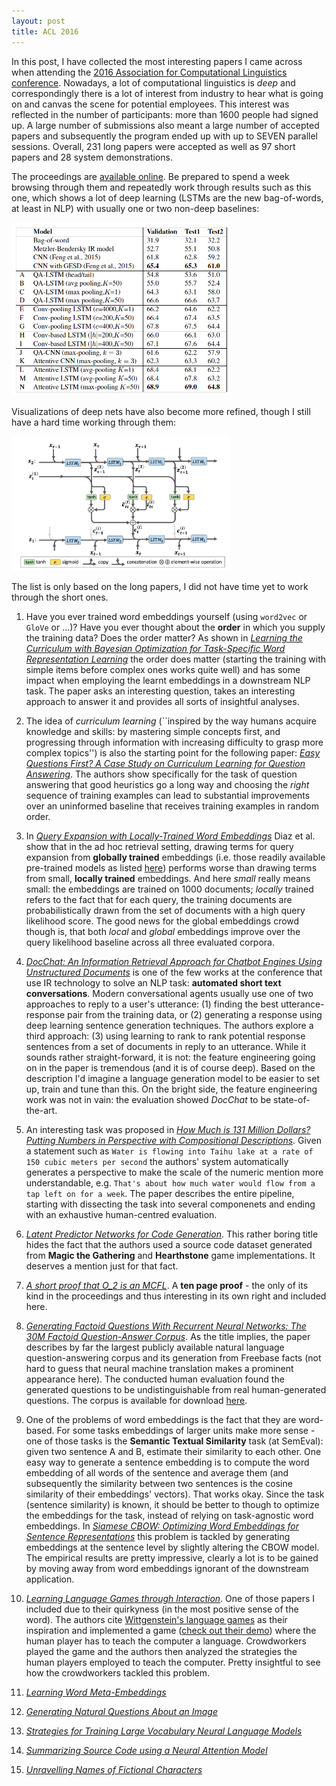 ```yaml
---
layout: post
title: ACL 2016
---
```


In this post, I have collected the most interesting papers I came across when attending
the [2016 Association for Computational Linguistics conference](http://acl2016.org/).
Nowadays, a lot of computational linguistics is *deep* and correspondingly
there is a lot of interest from industry to hear what is going on and canvas the scene for potential employees. 
This interest was reflected in the number of participants: more than 1600 people had signed
up. A large number of submissions also meant a large number of accepted papers and subsequently
the program ended up with up to SEVEN parallel sessions.
Overall, 231 long papers were accepted as well as 97 short papers and 28 system demonstrations. 

The proceedings are [available online](http://aclweb.org/anthology/P/P16/). Be prepared to spend
a week browsing through them and repeatedly work through results such as this one, which shows a lot of deep learning (LSTMs are the new bag-of-words, at least in NLP) with usually one or two non-deep baselines:

<img src="../img/acl-example.png" width="350px">

Visualizations of deep nets have also become more refined, though I still have a hard time working through them:

<img src="../img/acl-example_2.png" width="350px">

The list is only based on the long papers, I did not have time yet to work through the short ones.

1. Have you ever trained word embeddings yourself (using `word2vec` or `GloVe` or ...)? Have you ever thought about the **order** in which you supply the training data? Does the order matter? As shown in [*Learning the Curriculum with Bayesian Optimization for Task-Specific Word Representation Learning*](http://aclweb.org/anthology/P/P16/P16-1013.pdf) the order does matter (starting the training with simple items before complex ones works quite well) and has some impact when employing the learnt embeddings in a downstream NLP task. The paper asks an interesting question, takes an interesting approach to answer it and provides all sorts of insightful analyses.

2. The idea of *curriculum learning* (``inspired by the way humans acquire knowledge and skills: by mastering simple concepts first, and progressing through information with increasing difficulty to grasp more complex topics'') is also the starting point for the following paper: [*Easy Questions First? A Case Study on Curriculum Learning for Question Answering*](http://aclweb.org/anthology/P/P16/P16-1043.pdf). The authors show specifically for the task of question answering that good heuristics go a long way and choosing the *right* sequence of training examples can lead to substantial improvements over an uninformed baseline that receives training examples in random order.

3. In [*Query Expansion with Locally-Trained Word Embeddings*](http://aclweb.org/anthology/P/P16/P16-1035.pdf) Diaz et al. show that in the ad hoc retrieval setting, drawing terms for query expansion from **globally trained** embeddings (i.e. those readily available pre-trained models as listed [here](https://github.com/3Top/word2vec-api#where-to-get-a-pretrained-models)) performs worse than drawing terms from small, **locally trained** embeddings. And here *small* really means small: the embeddings are trained on 1000 documents; *locally* trained refers to the fact that for each query, the training documents are probabilistically drawn from the set of documents with a high query likelihood score. The good news for the global embeddings crowd though is, that both *local* and *global* embeddings improve over the query likelihood baseline across all three evaluated corpora.

4. [*DocChat: An Information Retrieval Approach for Chatbot Engines Using Unstructured Documents*](http://aclweb.org/anthology/P/P16/P16-1049.pdf) is one of the few works at the conference that use IR technology to solve an NLP task: **automated short text conversations**. Modern conversational agents usually use one of two approaches to reply to a user's utterance: (1) finding the best utterance-response pair from the training data, or (2) generating a response using deep learning sentence generation techniques. The authors explore a third approach: (3) using learning to rank to rank potential response sentences from a set of documents in reply to an utterance. While it sounds rather straight-forward, it is not: the feature engineering going on in the paper is tremendous (and it is of course deep). Based on the description I'd imagine a language generation model to be easier to set up, train and tune than this. On the bright side, the feature engineering work was not in vain: the evaluation showed *DocChat* to be state-of-the-art.

5. An interesting task was proposed in [*How Much is 131 Million Dollars? Putting Numbers in Perspective with Compositional Descriptions*](http://aclweb.org/anthology/P/P16/P16-1055.pdf). Given a statement such as ``Water is flowing into Taihu lake at a rate of 150 cubic meters per second`` the authors' system automatically generates a perspective to make the scale of the numeric mention more understandable, e.g. ``That's about how much water would flow from a tap left on for a week``. The paper describes the entire pipeline, starting with dissecting the task into several componenets and ending with an exhaustive human-centred evaluation. 

6. [*Latent Predictor Networks for Code Generation*](http://aclweb.org/anthology/P/P16/P16-1057.pdf). This rather boring title hides the fact that the authors used a source code dataset generated from **Magic the Gathering** and **Hearthstone** game implementations. It deserves a mention just for that fact.
 
7. [*A short proof that O_2 is an MCFL*](http://aclweb.org/anthology/P/P16/P16-1106.pdf). A **ten page proof** - the only of its kind in the proceedings and thus interesting in its own right and included here.

8. [*Generating Factoid Questions With Recurrent Neural Networks: The 30M Factoid Question-Answer Corpus*](http://aclweb.org/anthology/P/P16/P16-1056.pdf). As the title implies, the paper describes by far the largest publicly available natural language question-answering corpus and its generation from Freebase facts (not hard to guess that neural machine translation makes a prominent appearance here). The conducted human evaluation found the generated questions to be undistinguishable from real human-generated questions. The corpus is available for download [here](http://agarciaduran.org/).

9. One of the problems of word embeddings is the fact that they are word-based. For some tasks embeddings of larger units make more sense - one of those tasks is the **Semantic Textual Similarity** task (at SemEval): given two sentence A and B, estimate their similarity to each other. One easy way to generate a sentence embedding is to compute the word embedding of all words of the sentence and average them (and subsequently the similarity between two sentences is the cosine similarity of their embeddings' vectors). That works okay. Since the task (sentence similarity) is known, it should be better to though to optimize the embeddings for the task, instead of relying on task-agnostic word embeddings. In [*Siamese CBOW: Optimizing Word Embeddings for Sentence Representations*](http://aclweb.org/anthology/P/P16/P16-1089.pdf) this problem is tackled by generating embeddings at the sentence level by slightly altering the CBOW model. The empirical results are pretty impressive, clearly a lot is to be gained by moving away from word embeddings ignorant of the downstream application.

10. [*Learning Language Games through Interaction*](http://aclweb.org/anthology/P/P16/P16-1224.pdf). One of those papers I included due to their quirkyness (in the most positive sense of the word). The authors cite [Wittgenstein's language games](https://en.wikipedia.org/wiki/Language-game_(philosophy)) as their inspiration and implemented a game ([check out their demo](http://shrdlurn.sidaw.xyz/)) where the human player has to teach the computer a language. Crowdworkers played the game and the authors then analyzed the strategies the human players employed to teach the computer. Pretty insightful to see how the crowdworkers tackled this problem.

11. [*Learning Word Meta-Embeddings*](http://aclweb.org/anthology/P/P16/P16-1128.pdf)

12. [*Generating Natural Questions About an Image*](http://aclweb.org/anthology/P/P16/P16-1170.pdf)

13. [*Strategies for Training Large Vocabulary Neural Language Models*](http://aclweb.org/anthology/P/P16/P16-1186.pdf)

14. [*Summarizing Source Code using a Neural Attention Model*](http://aclweb.org/anthology/P/P16/P16-1195.pdf)

15. [*Unravelling Names of Fictional Characters*](http://aclweb.org/anthology/P/P16/P16-1203.pdf)








